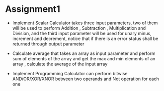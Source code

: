 # Assignment1

* Implement  Scalar Calculator takes three input parameters, two of them will be used to perform Addition , Subtraction , Multiplication and Division, and the third input parameter will be used for unary minus, increment and decrement, notice that if there is an error status shall be returned through output parameter



* Calculate average that takes an array as input parameter and perform sum of elements of the array and get the max and min elements of an array , calculate the average of the input array



*  Implement Programming Calculator can perform bitwise AND/OR/XOR/XNOR between two operands and Not operation for each one